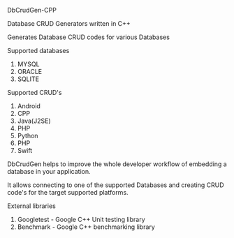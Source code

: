 DbCrudGen-CPP

Database CRUD Generators written in C++

Generates Database CRUD codes for various Databases

Supported databases
  1. MYSQL
  2. ORACLE
  3. SQLITE
  
 Supported CRUD's
  1. Android
  2. CPP
  3. Java(J2SE)
  4. PHP
  5. Python
  6. PHP
  7. Swift
  
  DbCrudGen helps to improve the whole developer workflow of embedding a database in your application.
  
  It allows connecting to one of the supported Databases and creating CRUD code's for the target supported platforms.

External libraries
  1. Googletest - Google C++ Unit testing library
  2. Benchmark - Google C++ benchmarking library 
    